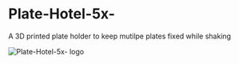# Plate-Hotel-5x-
A 3D printed plate holder to keep mutilpe plates fixed while shaking

![Plate-Hotel-5x- logo](https://raw.githubusercontent.com/BastianWagner/Plate-Hotel-5x-/master/image_plate_hotel_5x.png)
